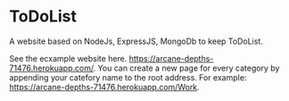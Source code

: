 # ToDoList
A website based on NodeJs, ExpressJS, MongoDb to keep ToDoList.  

See the ecxample website here. https://arcane-depths-71476.herokuapp.com/. You can create a new page for every category by appending your catefory name to the root address. 
For example: https://arcane-depths-71476.herokuapp.com/Work.
